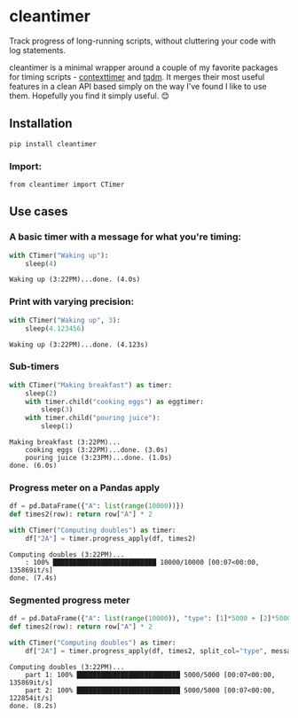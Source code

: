 # cleantimer

Track progress of long-running scripts, without cluttering your code with log statements.

cleantimer is a minimal wrapper around a couple of my favorite packages for timing scripts - [contexttimer](https://pypi.org/project/contexttimer/) and [tqdm](https://pypi.org/project/tqdm/). It merges their most useful features in a clean API based simply on the way I've found I like to use them. Hopefully you find it simply useful. 😊

## Installation

`pip install cleantimer`

### Import:

`from cleantimer import CTimer`

## Use cases

### A basic timer with a message for what you're timing:

```Python
with CTimer("Waking up"):
    sleep(4)
```

```
Waking up (3:22PM)...done. (4.0s)
```

### Print with varying precision:

```Python
with CTimer("Waking up", 3):
    sleep(4.123456)
```

```
Waking up (3:22PM)...done. (4.123s)
```

### Sub-timers

```Python
with CTimer("Making breakfast") as timer:
    sleep(2)
    with timer.child("cooking eggs") as eggtimer:
        sleep(3)
    with timer.child("pouring juice"):
        sleep(1)
```

```
Making breakfast (3:22PM)...
    cooking eggs (3:22PM)...done. (3.0s)
    pouring juice (3:23PM)...done. (1.0s)
done. (6.0s)
```

### Progress meter on a Pandas apply

```Python
df = pd.DataFrame({"A": list(range(10000))})
def times2(row): return row["A"] * 2

with CTimer("Computing doubles") as timer:
    df["2A"] = timer.progress_apply(df, times2)
```

```
Computing doubles (3:22PM)...
    : 100% ██████████████████████████ 10000/10000 [00:07<00:00, 135869it/s]
done. (7.4s)
```

### Segmented progress meter

```Python
df = pd.DataFrame({"A": list(range(10000)), "type": [1]*5000 + [2]*5000})
def times2(row): return row["A"] * 2

with CTimer("Computing doubles") as timer:
    df["2A"] = timer.progress_apply(df, times2, split_col="type", message="part {}")
```

```
Computing doubles (3:22PM)...
    part 1: 100% ██████████████████████████ 5000/5000 [00:07<00:00, 135869it/s]
    part 2: 100% ██████████████████████████ 5000/5000 [00:07<00:00, 122854it/s]
done. (8.2s)
```
